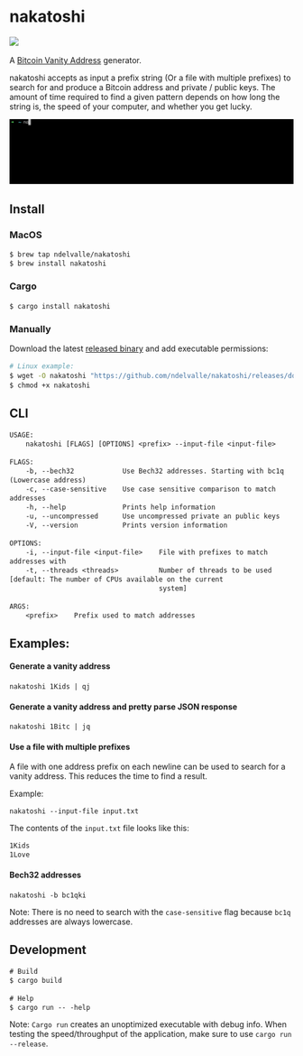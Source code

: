 # nakatoshi

[![](https://github.com/ndelvalle/nakatoshi/workflows/Rust/badge.svg)](https://github.com/ndelvalle/nakatoshi/actions?query=workflow%3ARust)

A [Bitcoin Vanity Address](https://github.com/bitcoinbook/bitcoinbook/blob/develop/ch04.asciidoc#vanity-addresses) generator.

nakatoshi accepts as input a prefix string (Or a file with multiple prefixes) to search for and produce
a Bitcoin address and private / public keys. The amount of time required to find a given pattern depends
on how long the string is, the speed of your computer, and whether you get lucky.

![](demo.gif)

## Install

### MacOS

```
$ brew tap ndelvalle/nakatoshi
$ brew install nakatoshi
```

### Cargo

```
$ cargo install nakatoshi
```

### Manually

Download the latest [released binary](https://github.com/ndelvalle/nakatoshi/releases)
and add executable permissions:

```bash
# Linux example:
$ wget -O nakatoshi "https://github.com/ndelvalle/nakatoshi/releases/download/v0.2.3/nakatoshi-linux-amd64"
$ chmod +x nakatoshi
```

## CLI

```
USAGE:
    nakatoshi [FLAGS] [OPTIONS] <prefix> --input-file <input-file>

FLAGS:
    -b, --bech32            Use Bech32 addresses. Starting with bc1q (Lowercase address)
    -c, --case-sensitive    Use case sensitive comparison to match addresses
    -h, --help              Prints help information
    -u, --uncompressed      Use uncompressed private an public keys
    -V, --version           Prints version information

OPTIONS:
    -i, --input-file <input-file>    File with prefixes to match addresses with
    -t, --threads <threads>          Number of threads to be used [default: The number of CPUs available on the current
                                     system]

ARGS:
    <prefix>    Prefix used to match addresses
```


## Examples:

#### Generate a vanity address

```shell
nakatoshi 1Kids | qj
```

#### Generate a vanity address and pretty parse JSON response

```shell
nakatoshi 1Bitc | jq
```

#### Use a file with multiple prefixes

A file with one address prefix on each newline can be used to search for a vanity
address. This reduces the time to find a result.

Example:

```shell
nakatoshi --input-file input.txt
```

The contents of the `input.txt` file looks like this:
```
1Kids
1Love
```

#### Bech32 addresses

```shell
nakatoshi -b bc1qki
```

Note: There is no need to search with the `case-sensitive` flag because `bc1q` addresses are
always lowercase.

## Development

```shell
# Build
$ cargo build

# Help
$ cargo run -- -help
```

Note: `Cargo run` creates an unoptimized executable with debug info. When testing
the speed/throughput of the application, make sure to use `cargo run --release`.
